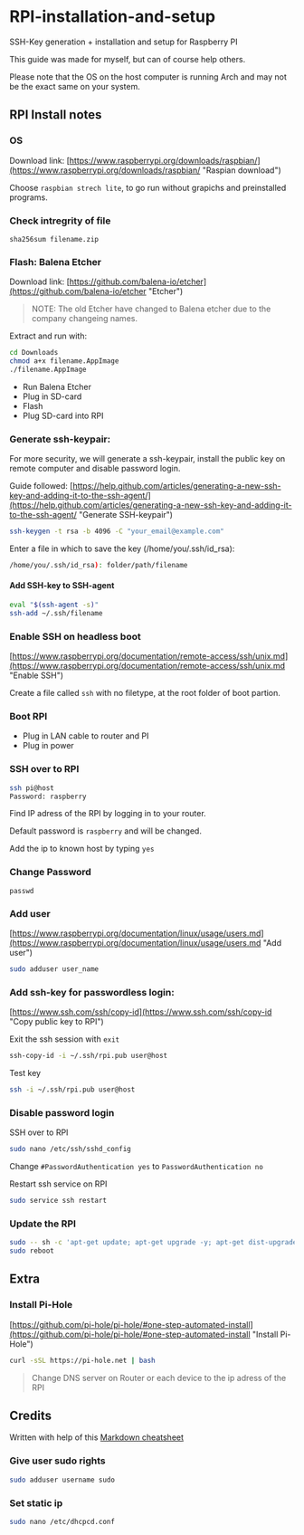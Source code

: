 # RPI-installation-and-setup
SSH-Key generation + installation and setup for Raspberry PI

This guide was made for myself, but can of course help others.

Please note that the OS on the host computer is running Arch and may not be the exact same on your system.

## RPI Install notes

### OS
Download link: [https://www.raspberrypi.org/downloads/raspbian/](https://www.raspberrypi.org/downloads/raspbian/ "Raspian download")

Choose `raspbian strech lite`, to go run without grapichs and preinstalled programs.

### Check intregrity of file
`sha256sum filename.zip`

### Flash: Balena Etcher
Download link: [https://github.com/balena-io/etcher](https://github.com/balena-io/etcher "Etcher")

> NOTE: The old Etcher have changed to Balena etcher due to the company changeing names.


Extract and run with:
```bash
cd Downloads
chmod a+x filename.AppImage
./filename.AppImage
```

- Run Balena Etcher
- Plug in SD-card
- Flash
- Plug SD-card into RPI

### Generate ssh-keypair:
For more security, we will generate a ssh-keypair, install the public key on remote computer and disable password login.

Guide followed: [https://help.github.com/articles/generating-a-new-ssh-key-and-adding-it-to-the-ssh-agent/](https://help.github.com/articles/generating-a-new-ssh-key-and-adding-it-to-the-ssh-agent/ "Generate SSH-keypair")

```bash
ssh-keygen -t rsa -b 4096 -C "your_email@example.com"
```
Enter a file in which to save the key (/home/you/.ssh/id_rsa):
```bash
/home/you/.ssh/id_rsa): folder/path/filename
```

#### Add SSH-key to SSH-agent
```bash
eval "$(ssh-agent -s)"
ssh-add ~/.ssh/filename
```

### Enable SSH on headless boot
[https://www.raspberrypi.org/documentation/remote-access/ssh/unix.md](https://www.raspberrypi.org/documentation/remote-access/ssh/unix.md "Enable SSH")

Create a file called `ssh` with no filetype, at the root folder of boot partion.

### Boot RPI
- Plug in LAN cable to router and PI
- Plug in power

### SSH over to RPI
```bash
ssh pi@host
Password: raspberry
```
Find IP adress of the RPI by logging in to your router.

Default password is `raspberry` and will be changed.

Add the ip to known host by typing `yes`

### Change Password
`passwd`

### Add user
[https://www.raspberrypi.org/documentation/linux/usage/users.md](https://www.raspberrypi.org/documentation/linux/usage/users.md "Add user")
```bash
sudo adduser user_name
```

### Add ssh-key for passwordless login:
[https://www.ssh.com/ssh/copy-id](https://www.ssh.com/ssh/copy-id "Copy public key to RPI")

Exit the ssh session with `exit`

```bash
ssh-copy-id -i ~/.ssh/rpi.pub user@host
```
Test key
```bash
ssh -i ~/.ssh/rpi.pub user@host
```

### Disable password login
SSH over to RPI

```bash
sudo nano /etc/ssh/sshd_config
```
Change `#PasswordAuthentication yes` to `PasswordAuthentication no`

Restart ssh service on RPI
```bash
sudo service ssh restart
```

### Update the RPI
```bash
sudo -- sh -c 'apt-get update; apt-get upgrade -y; apt-get dist-upgrade -y; apt-get autoremove -y; apt-get autoclean -y'
sudo reboot
```
## Extra
### Install Pi-Hole
[https://github.com/pi-hole/pi-hole/#one-step-automated-install](https://github.com/pi-hole/pi-hole/#one-step-automated-install "Install Pi-Hole")

```bash
curl -sSL https://pi-hole.net | bash
```

> Change DNS server on Router or each device to the ip adress of the RPI

## Credits
Written with help of this [Markdown cheatsheet](https://github.com/adam-p/markdown-here/wiki/Markdown-Cheatsheet)

### Give user sudo rights
```bash
sudo adduser username sudo
```

### Set static ip
```bash
sudo nano /etc/dhcpcd.conf
```

